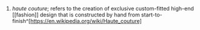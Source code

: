 1. *haute couture*; refers to the creation of exclusive custom-fitted high-end [[fashion]] design that is constructed by hand from start-to-finish^[https://en.wikipedia.org/wiki/Haute_couture]